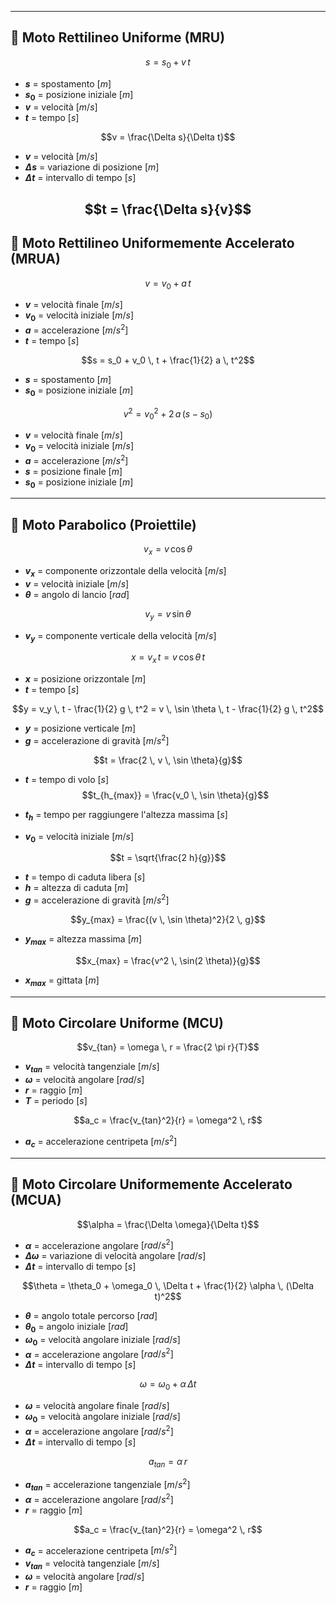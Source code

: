 
---
## 🔹 Moto Rettilineo Uniforme (MRU)
$$s = s_0 + v \, t$$

- **$s$** = spostamento $[m]$  
- **$s_0$** = posizione iniziale $[m]$  
- **$v$** = velocità $[m/s]$  
- **$t$** = tempo $[s]$  

$$v = \frac{\Delta s}{\Delta t}$$

- **$v$** = velocità $[m/s]$  
- **$\Delta s$** = variazione di posizione $[m]$  
- **$\Delta t$** = intervallo di tempo $[s]$  

$$t = \frac{\Delta s}{v}$$
---

## 🔹 Moto Rettilineo Uniformemente Accelerato (MRUA)
$$v = v_0 + a \, t$$

- **$v$** = velocità finale $[m/s]$  
- **$v_0$** = velocità iniziale $[m/s]$  
- **$a$** = accelerazione $[m/s^2]$  
- **$t$** = tempo $[s]$  

$$s = s_0 + v_0 \, t + \frac{1}{2} a \, t^2$$

- **$s$** = spostamento $[m]$  
- **$s_0$** = posizione iniziale $[m]$  

$$v^2 = v_0^2 + 2 \, a \, (s - s_0)$$

- **$v$** = velocità finale $[m/s]$  
- **$v_0$** = velocità iniziale $[m/s]$  
- **$a$** = accelerazione $[m/s^2]$  
- **$s$** = posizione finale $[m]$  
- **$s_0$** = posizione iniziale $[m]$  

---

## 🔹 Moto Parabolico (Proiettile)
$$v_x = v \, \cos \theta$$

- **$v_x$** = componente orizzontale della velocità $[m/s]$  
- **$v$** = velocità iniziale $[m/s]$  
- **$\theta$** = angolo di lancio $[rad]$  

$$v_y = v \, \sin \theta$$

- **$v_y$** = componente verticale della velocità $[m/s]$  

$$x = v_x \, t = v \, \cos \theta \, t$$

- **$x$** = posizione orizzontale $[m]$  
- **$t$** = tempo $[s]$  

$$y = v_y \, t - \frac{1}{2} g \, t^2 = v \, \sin \theta \, t - \frac{1}{2} g \, t^2$$

- **$y$** = posizione verticale $[m]$  
- **$g$** = accelerazione di gravità $[m/s^2]$  

$$t = \frac{2 \, v \, \sin \theta}{g}$$

- **$t$** = tempo di volo $[s]$  
$$t_{h_{max}} = \frac{v_0 \, \sin \theta}{g}$$

- **$t_h$** = tempo per raggiungere l'altezza massima $[s]$  
- **$v_0$** = velocità iniziale $[m/s]$  

$$t = \sqrt{\frac{2 h}{g}}$$

- **$t$** = tempo di caduta libera $[s]$  
- **$h$** = altezza di caduta $[m]$  
- **$g$** = accelerazione di gravità $[m/s^2]$  



$$y_{max} = \frac{(v \, \sin \theta)^2}{2 \, g}$$

- **$y_{max}$** = altezza massima $[m]$  

$$x_{max} = \frac{v^2 \, \sin(2 \theta)}{g}$$

- **$x_{max}$** = gittata $[m]$  

---

## 🔹 Moto Circolare Uniforme (MCU)

$$v_{tan} = \omega \, r = \frac{2 \pi r}{T}$$

- **$v_{tan}$** = velocità tangenziale $[m/s]$  
- **$\omega$** = velocità angolare $[rad/s]$  
- **$r$** = raggio $[m]$  
- **$T$** = periodo $[s]$  

$$a_c = \frac{v_{tan}^2}{r} = \omega^2 \, r$$

- **$a_c$** = accelerazione centripeta $[m/s^2]$  

---

## 🔹 Moto Circolare Uniformemente Accelerato (MCUA)

$$\alpha = \frac{\Delta \omega}{\Delta t}$$

- **$\alpha$** = accelerazione angolare $[rad/s^2]$  
- **$\Delta \omega$** = variazione di velocità angolare $[rad/s]$  
- **$\Delta t$** = intervallo di tempo $[s]$  

$$\theta = \theta_0 + \omega_0 \, \Delta t + \frac{1}{2} \alpha \, (\Delta t)^2$$

- **$\theta$** = angolo totale percorso $[rad]$  
- **$\theta_0$** = angolo iniziale $[rad]$  
- **$\omega_0$** = velocità angolare iniziale $[rad/s]$  
- **$\alpha$** = accelerazione angolare $[rad/s^2]$  
- **$\Delta t$** = intervallo di tempo $[s]$  

$$\omega = \omega_0 + \alpha \, \Delta t$$

- **$\omega$** = velocità angolare finale $[rad/s]$  
- **$\omega_0$** = velocità angolare iniziale $[rad/s]$  
- **$\alpha$** = accelerazione angolare $[rad/s^2]$  
- **$\Delta t$** = intervallo di tempo $[s]$  

$$a_{tan} = \alpha \, r$$

- **$a_{tan}$** = accelerazione tangenziale $[m/s^2]$  
- **$\alpha$** = accelerazione angolare $[rad/s^2]$  
- **$r$** = raggio $[m]$  

$$a_c = \frac{v_{tan}^2}{r} = \omega^2 \, r$$

- **$a_c$** = accelerazione centripeta $[m/s^2]$  
- **$v_{tan}$** = velocità tangenziale $[m/s]$  
- **$\omega$** = velocità angolare $[rad/s]$  
- **$r$** = raggio $[m]$  
